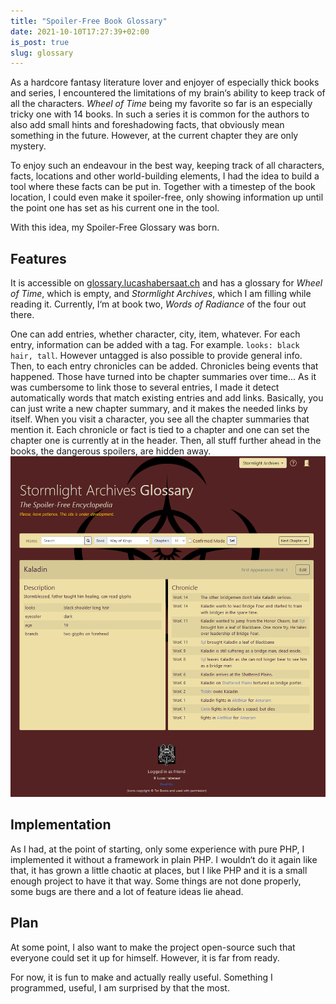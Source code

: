 ```yaml
---
title: "Spoiler-Free Book Glossary"
date: 2021-10-10T17:27:39+02:00
is_post: true
slug: glossary
---
```


As a hardcore fantasy literature lover and enjoyer of especially thick books and series, I encountered the limitations of my brain‘s ability to keep track of all the characters. *Wheel of Time* being my favorite so far is an especially tricky one with 14 books. In such a series it is common for the authors to also add small hints and foreshadowing facts, that obviously mean something in the future. However, at the current chapter they are only mystery.

To enjoy such an endeavour in the best way, keeping track of all characters, facts, locations and other world-building elements, I had the idea to build a tool where these facts can be put in. Together with a timestep of the book location, I could even make it spoiler-free, only showing information up until the point one has set as his current one in the tool.

With this idea, my Spoiler-Free Glossary was born.

## Features

It is accessible on [glossary.lucashabersaat.ch](glossary.lucashabersaat.ch)
and has a glossary for *Wheel of Time*, which is empty, and *Stormlight Archives*, which I am filling while reading it. Currently, I‘m at book two, *Words of Radiance* of the four out there.

One can add entries, whether character, city, item, whatever. For each entry, information can be added with a tag. For example.
`looks: black hair, tall`.
However untagged is also possible to provide general info. Then, to each entry chronicles can be added. Chronicles being events that happened. Those have turned into be chapter summaries over time...
As it was cumbersome to link those to several entries, I made it detect automatically words that match existing entries and add links. Basically, you can just write a new chapter summary, and it makes the needed links by itself. When you visit a character, you see all the chapter summaries that mention it.
Each chronicle or fact is tied to a chapter and one can set the chapter one is currently at in the header. Then, all stuff further ahead in the books, the dangerous spoilers, are hidden away.
![Glossary Website](glossary.PNG)

## Implementation
As I had, at the point of starting, only some experience with pure PHP, I implemented it without a framework in plain PHP. I wouldn‘t do it again like that, it has grown a little chaotic at places, but I like PHP and it is a small enough project to have it that way.
Some things are not done properly, some bugs are there and a lot of feature ideas lie ahead.

## Plan

At some point, I also want to make the project open-source such that everyone could set it up for himself. However, it is far from ready.

For now, it is fun to make and actually really useful. Something I programmed, useful, I am surprised by that the most.
